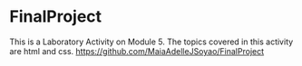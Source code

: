 # FinalProject
This is a Laboratory Activity on Module 5.
The topics covered in this activity are html and css.
https://github.com/MaiaAdelleJSoyao/FinalProject
